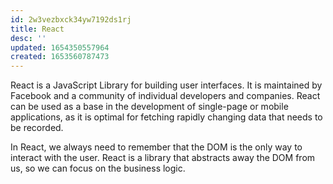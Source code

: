 ```yaml
---
id: 2w3vezbxck34yw7192ds1rj
title: React
desc: ''
updated: 1654350557964
created: 1653560787473
---
```


React is a JavaScript Library for building user interfaces. It is maintained by Facebook and a community of individual developers and companies. React can be used as a base in the development of single-page or mobile applications, as it is optimal for fetching rapidly changing data that needs to be recorded.

In React, we always need to remember that the DOM is the only way to interact with the user. React is a library that abstracts away the DOM from us, so we can focus on the business logic.
